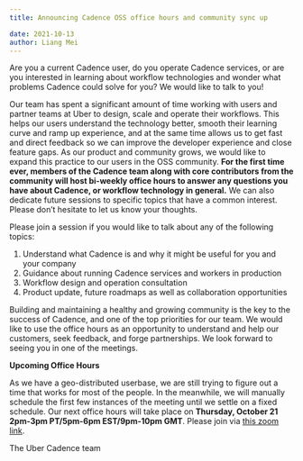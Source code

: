 ```yaml
---
title: Announcing Cadence OSS office hours and community sync up

date: 2021-10-13
author: Liang Mei
---
```


Are you a current Cadence user, do you operate Cadence services, or are you interested in learning about workflow technologies and wonder what problems Cadence could solve for you? We would like to talk to you!


Our team has spent a significant amount of time working with users and partner teams at Uber to design, scale and operate their workflows. This helps our users understand the technology better, smooth their learning curve and ramp up experience, and at the same time allows us to get fast and direct feedback so we can improve the developer experience and close feature gaps. As our product and community grows, we would like to expand this practice to our users in the OSS community. **For the first time ever, members of the Cadence team along with core contributors from the community will host bi-weekly office hours to answer any questions you have about Cadence, or workflow technology in general.** We can also dedicate future sessions to specific topics that have a common interest. Please don’t hesitate to let us know your thoughts.


Please join a session if you would like to talk about any of the following topics:
<ol>
<li>Understand what Cadence is and why it might be useful for you and your company</li>
<li>Guidance about running Cadence services and workers in production</li>
<li>Workflow design and operation consultation</li>
<li>Product update, future roadmaps as well as collaboration opportunities</li>
</ol>


Building and maintaining a healthy and growing community is the key to the success of Cadence, and one of the top priorities for our team. We would like to use the office hours as an opportunity to understand and help our customers, seek feedback, and forge partnerships. We look forward to seeing you in one of the meetings.


**Upcoming Office Hours**


As we have a geo-distributed userbase, we are still trying to figure out a time that works for most of the people. In the meanwhile, we will manually schedule the first few instances of the meeting until we settle on a fixed schedule. Our next office hours will take place on **Thursday, October 21 2pm-3pm PT/5pm-6pm EST/9pm-10pm GMT**. Please join via [this zoom link](https://uber.zoom.us/j/92356466350?pwd=RFVTc2pwV0xoVTdlK3VxN3N2eU5UZz09).


The Uber Cadence team